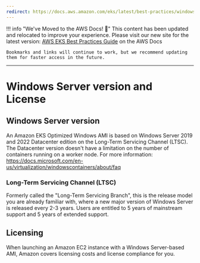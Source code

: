 ```yaml
---
redirect: https://docs.aws.amazon.com/eks/latest/best-practices/windows-licensing.html
---
```



!!! info "We've Moved to the AWS Docs! 🚀"
    This content has been updated and relocated to improve your experience. 
    Please visit our new site for the latest version:
    [AWS EKS Best Practices Guide](https://docs.aws.amazon.com/eks/latest/best-practices/windows-licensing.html) on the AWS Docs

    Bookmarks and links will continue to work, but we recommend updating them for faster access in the future.

---

# Windows Server version and License

## Windows Server version
An Amazon EKS Optimized Windows AMI is based on Windows Server 2019 and 2022 Datacenter edition on the Long-Term Servicing Channel (LTSC). The Datacenter version doesn't have a limitation on the number of containers running on a worker node. For more information: https://docs.microsoft.com/en-us/virtualization/windowscontainers/about/faq

### Long-Term Servicing Channel (LTSC)

Formerly called the "Long-Term Servicing Branch", this is the release model you are already familiar with, where a new major version of Windows Server is released every 2-3 years. Users are entitled to 5 years of mainstream support and 5 years of extended support.

## Licensing

When launching an Amazon EC2 instance with a Windows Server-based AMI, Amazon covers licensing costs and license compliance for you. 